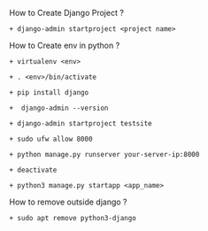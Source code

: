 How to Create Django Project ?
	
	+ django-admin startproject <project name>
	
How to Create env in python ?

	+ virtualenv <env>
	
	+ . <env>/bin/activate
	
	+ pip install django
	
	+  django-admin --version
	
	+ django-admin startproject testsite
	
	+ sudo ufw allow 8000
	
	+ python manage.py runserver your-server-ip:8000
	
	+ deactivate
	
	+ python3 manage.py startapp <app_name>
	
How to remove outside django ?

	+ sudo apt remove python3-django
	


